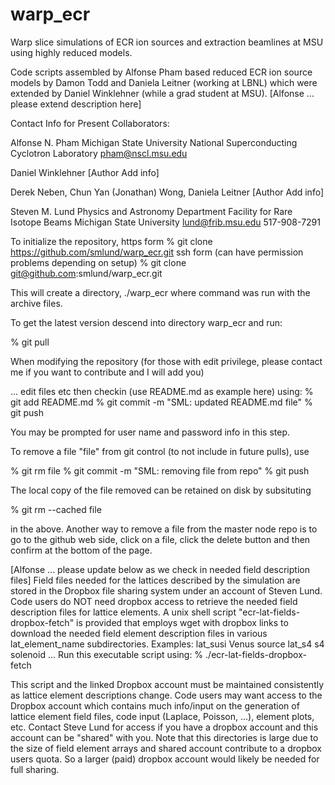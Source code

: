 # warp_ecr
Warp slice simulations of ECR ion sources and extraction beamlines at MSU using highly reduced models.

Code scripts assembled by Alfonse Pham based reduced ECR ion source models by 
Damon Todd and Daniela Leitner (working at LBNL) which were extended by Daniel Winklehner (while a grad student at MSU). 
[Alfonse ... please extend description here]

Contact Info for Present Collaborators:

Alfonse N. Pham 
Michigan State University 
National Superconducting Cyclotron Laboratory
pham@nscl.msu.edu

Daniel Winklehner 
[Author Add info]

Derek Neben, Chun Yan (Jonathan) Wong, Daniela Leitner 
[Author Add info]

Steven M. Lund
Physics and Astronomy Department
Facility for Rare Isotope Beams
Michigan State University
lund@frib.msu.edu
517-908-7291

To initialize the repository, 
 https form 
   % git clone https://github.com/smlund/warp_ecr.git
 ssh form (can have permission problems depending on setup)
   % git clone git@github.com:smlund/warp_ecr.git

This will create a directory, ./warp_ecr where command was 
run with the archive files.   

To get the latest version descend into directory warp_ecr and run:

  % git pull 

When modifying the repository (for those with edit privilege, please contact 
me if you want to contribute and I will add you) 

  ... edit files etc then checkin (use README.md as example here) using: 
  % git add README.md 
  % git commit -m "SML: updated README.md file" 
  % git push

You may be prompted for user name and password info in this step.  

To remove a file "file" from git control (to not include in future pulls), use 

  % git rm file
  % git commit -m "SML: removing file from repo"
  % git push 

The local copy of the file removed can be retained on disk by subsituting

  % git rm --cached file 

in the above. Another way to remove a file from the master node repo is to
go to the github web side, click on a file, click the delete button and then
confirm at the bottom of the page.   

[Alfonse ... please update below as we check in needed field description files]
Field files needed for the lattices described by the simulation are stored in the 
Dropbox file sharing system under an account of Steven Lund. Code users do NOT need 
dropbox access to retrieve the needed field description files for lattice elements.
A unix shell script "ecr-lat-fields-dropbox-fetch" is provided that
employs wget with dropbox links to download the needed field element
description files in various lat_element_name subdirectories.  Examples:
     lat_susi        Venus source 
	   lat_s4          s4 solenoid
	   ...
Run this executable script using:
 % ./ecr-lat-fields-dropbox-fetch

This script and the linked Dropbox account must be maintained consistently
as lattice element descriptions change. Code users may want access to the
Dropbox account which contains much info/input on the generation of lattice
element field files, code input (Laplace, Poisson, ...), element plots,
etc. Contact Steve Lund for access if you have a dropbox account and this
account can be "shared" with you. Note that this directories is large due to 
the size of field element arrays and shared account contribute to a dropbox 
users quota. So a larger (paid) dropbox account would likely be needed for 
full sharing. 

